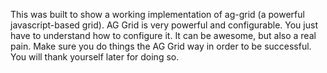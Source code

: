 This was built to show a working implementation of ag-grid (a powerful javascript-based grid).  AG Grid is very powerful and configurable.  You just have to understand how to configure it.  It can be awesome, but also a real pain.  Make sure you do things the AG Grid way in order to be successful.  You will thank yourself later for doing so.
